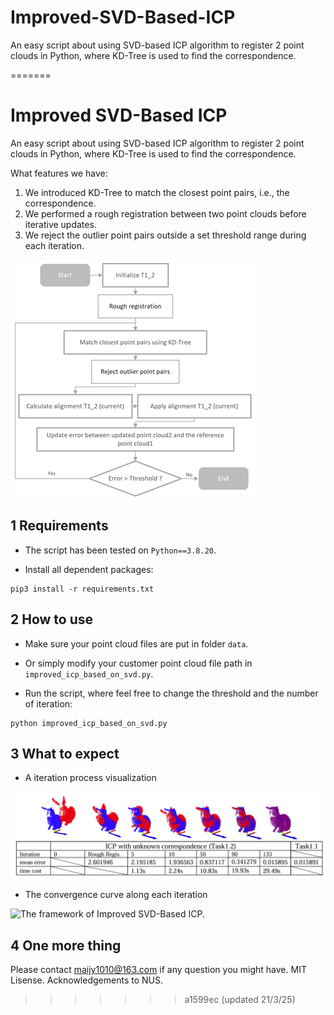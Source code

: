 # Improved-SVD-Based-ICP

An easy script about using SVD-based ICP algorithm to register 2 point clouds in Python, where KD-Tree is used to find the correspondence.

=======
# Improved SVD-Based ICP

An easy script about using SVD-based ICP algorithm to register 2 point clouds in Python, where KD-Tree is used to find the correspondence.

What features we have:
1. We introduced KD-Tree to match the closest point pairs, i.e., the correspondence. 
2. We performed a rough registration between two point clouds before iterative updates.
3. We reject the outlier point pairs outside a set threshold range during each iteration.

![The framework of Improved SVD-Based ICP.](./readme-imgs/framework.png)

## 1 Requirements

- The script has been tested on `Python==3.8.20`.

- Install all dependent packages:

```
pip3 install -r requirements.txt
```


## 2 How to use

- Make sure your point cloud files are put in folder `data`.

- Or simply modify your customer point cloud file path in `improved_icp_based_on_svd.py`.

- Run the script, where feel free to change the threshold and the number of iteration:

```
python improved_icp_based_on_svd.py
```

## 3 What to expect

- A iteration process visualization

![The iterative visualisation.](./readme-imgs/illustration1.png)

- The convergence curve along each iteration

![The framework of Improved SVD-Based ICP.](./readme-imgs/ICP_Convergence_Illustration_final.png)


## 4 One more thing

Please contact maijy1010@163.com if any question you might have. MIT Lisense. Acknowledgements to NUS.
>>>>>>> a1599ec (updated 21/3/25)
